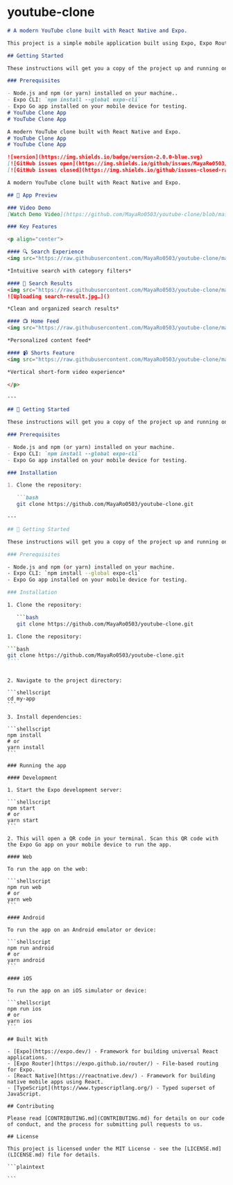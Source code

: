 # youtube-clone

`````markdown
# A modern YouTube clone built with React Native and Expo.

This project is a simple mobile application built using Expo, Expo Router, React Native, and TypeScript. It demonstrates basic navigation, state management, and API interaction.

## Getting Started

These instructions will get you a copy of the project up and running on your local machine for development and testing purposes.

### Prerequisites

- Node.js and npm (or yarn) installed on your machine..
- Expo CLI: `npm install --global expo-cli`
- Expo Go app installed on your mobile device for testing.
# YouTube Clone App
# YouTube Clone App

A modern YouTube clone built with React Native and Expo.
# YouTube Clone App
# YouTube Clone App

![version](https://img.shields.io/badge/version-2.0.0-blue.svg)
[![GitHub issues open](https://img.shields.io/github/issues/MayaRo0503/youtube-clone.svg)](https://github.com/MayaRo0503/youtube-clone/issues?q=is%3Aopen+is%3Aissue)
[![GitHub issues closed](https://img.shields.io/github/issues-closed-raw/MayaRo0503/youtube-clone.svg)](https://github.com/MayaRo0503/youtube-clone/issues?q=is%3Aissue+is%3Aclosed)

A modern YouTube clone built with React Native and Expo.

## 📱 App Preview

### Video Demo
[Watch Demo Video](https://github.com/MayaRo0503/youtube-clone/blob/main/my-app/assets/images/video.mp4)

### Key Features

<p align="center">

#### 🔍 Search Experience
<img src="https://raw.githubusercontent.com/MayaRo0503/youtube-clone/main/my-app/assets/images/search.jpg" width="300" alt="Search Interface"/>

*Intuitive search with category filters*

#### 📱 Search Results
<img src="https://raw.githubusercontent.com/MayaRo0503/youtube-clone/main/my-app/assets/images/search-result.jpg" width="300" alt="Search Results"/>
![Uploading search-result.jpg…]()

*Clean and organized search results*

#### 📺 Home Feed
<img src="https://raw.githubusercontent.com/MayaRo0503/youtube-clone/main/my-app/assets/images/home.jpg" width="300" alt="Home Screen"/>

*Personalized content feed*

#### 📹 Shorts Feature
<img src="https://raw.githubusercontent.com/MayaRo0503/youtube-clone/main/my-app/assets/images/shorts.jpg" width="300" alt="Shorts Feed"/>

*Vertical short-form video experience*

</p>

---

## 🚀 Getting Started

These instructions will get you a copy of the project up and running on your local machine for development and testing purposes.

### Prerequisites

- Node.js and npm (or yarn) installed on your machine.
- Expo CLI: `npm install --global expo-cli`
- Expo Go app installed on your mobile device for testing.

### Installation

1. Clone the repository:

   ```bash
   git clone https://github.com/MayaRo0503/youtube-clone.git

---

## 🚀 Getting Started

These instructions will get you a copy of the project up and running on your local machine for development and testing purposes.

### Prerequisites

- Node.js and npm (or yarn) installed on your machine.
- Expo CLI: `npm install --global expo-cli`
- Expo Go app installed on your mobile device for testing.

### Installation

1. Clone the repository:

   ```bash
   git clone https://github.com/MayaRo0503/youtube-clone.git

1. Clone the repository:

```bash
git clone https://github.com/MayaRo0503/youtube-clone.git
````
`````

````

2. Navigate to the project directory:

```shellscript
cd my-app
```

3. Install dependencies:

```shellscript
npm install
# or
yarn install
```

### Running the app

#### Development

1. Start the Expo development server:

```shellscript
npm start
# or
yarn start
```

2. This will open a QR code in your terminal. Scan this QR code with the Expo Go app on your mobile device to run the app.

#### Web

To run the app on the web:

```shellscript
npm run web
# or
yarn web
```

#### Android

To run the app on an Android emulator or device:

```shellscript
npm run android
# or
yarn android
```

#### iOS

To run the app on an iOS simulator or device:

```shellscript
npm run ios
# or
yarn ios
```

## Built With

- [Expo](https://expo.dev/) - Framework for building universal React applications.
- [Expo Router](https://expo.github.io/router/) - File-based routing for Expo.
- [React Native](https://reactnative.dev/) - Framework for building native mobile apps using React.
- [TypeScript](https://www.typescriptlang.org/) - Typed superset of JavaScript.

## Contributing

Please read [CONTRIBUTING.md](CONTRIBUTING.md) for details on our code of conduct, and the process for submitting pull requests to us.

## License

This project is licensed under the MIT License - see the [LICENSE.md](LICENSE.md) file for details.

```plaintext

```
````
